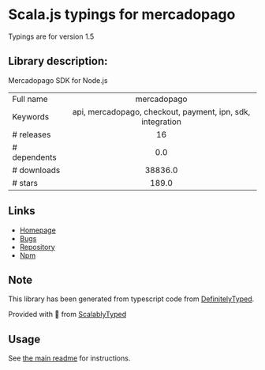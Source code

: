 
# Scala.js typings for mercadopago

Typings are for version 1.5

## Library description:
Mercadopago SDK for Node.js

|                    |                 |
| ------------------ | :-------------: |
| Full name          | mercadopago |
| Keywords           | api, mercadopago, checkout, payment, ipn, sdk, integration |
| # releases         | 16 |
| # dependents       | 0.0 |
| # downloads        | 38836.0 |
| # stars            | 189.0 |

## Links
- [Homepage](https://github.com/mercadopago/sdk-nodejs#readme)
- [Bugs](https://github.com/mercadopago/sdk-nodejs/issues)
- [Repository](https://github.com/mercadopago/sdk-nodejs)
- [Npm](https://www.npmjs.com/package/mercadopago)
    


## Note
This library has been generated from typescript code from [DefinitelyTyped](https://definitelytyped.org).

Provided with :purple_heart: from [ScalablyTyped](https://github.com/oyvindberg/ScalablyTyped)

## Usage
See [the main readme](../../readme.md) for instructions.


